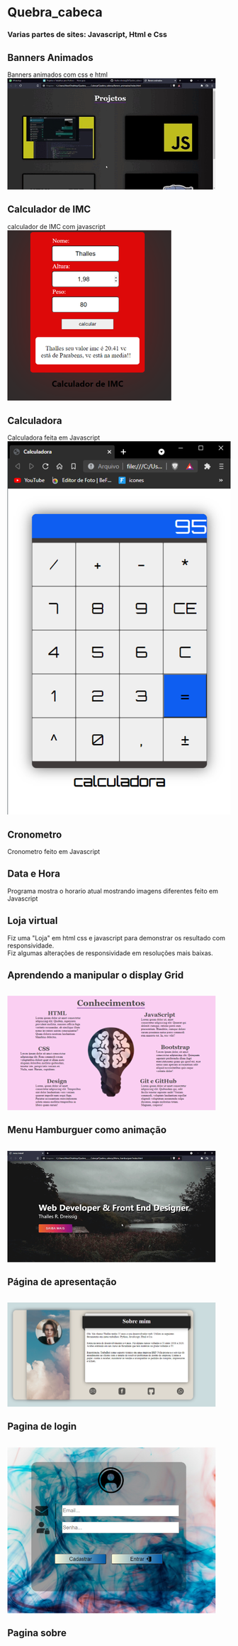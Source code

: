 # Quebra_cabeca
### Varias partes de sites: Javascript, Html e Css
## Banners Animados
Banners animados com css e html
<br>
<img width="470" src="src/assets/to_readme/Gif_Banners.gif">
<br>

## Calculador de IMC
calculador de IMC com javascript
<br>
<img width="370" src="src/assets/to_readme/IMC.PNG">
<br>

## Calculadora
Calculadora feita em Javascript
<br>
<img src="src/assets/to_readme/imagem_calculadora.png">
<br>

## Cronometro
Cronometro feito em Javascript

## Data e Hora
Programa mostra o horario atual mostrando imagens diferentes feito em Javascript

## Loja virtual
Fiz uma "Loja" em html css e javascript para demonstrar os resultado com responsividade.
<br>Fiz algumas alterações de responsividade em resoluções mais baixas.

## Aprendendo a manipular o display Grid
<br>
<img width="470" src="src/assets/to_readme/ExemploPagina_ManipulacaoGrid.PNG">
<br>

## Menu Hamburguer como animação
<br>
<img width="470" src="src/assets/to_readme/gif_menuLateral.gif">
<br>

## Página de apresentação
<br>
<img width="470" src="src/assets/to_readme/ExemploPagina_Apresentacao.PNG">
<br>

## Pagina de login
<br>
<img width="470" src="src/assets/to_readme/paginalogin.PNG">
<br>

## Pagina sobre


 





